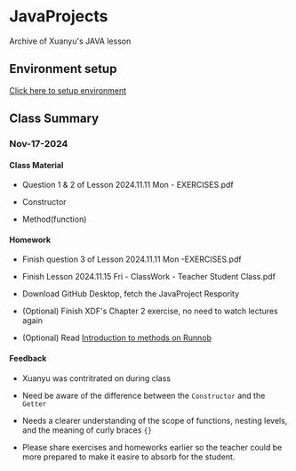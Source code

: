 # JavaProjects

 Archive of Xuanyu's JAVA lesson

## Environment setup

[Click here to setup environment](./Nov-17-24/BeforeClass/setup.md)

## Class Summary

### Nov-17-2024

#### Class Material

- Question 1 & 2 of Lesson 2024.11.11 Mon - EXERCISES.pdf

- Constructor

- Method(function)

#### Homework

- Finish question 3 of Lesson 2024.11.11 Mon -EXERCISES.pdf

- Finish Lesson 2024.11.15 Fri - ClassWork - Teacher Student Class.pdf

- Download GitHub Desktop, fetch the JavaProject Respority

- (Optional) Finish XDF's Chapter 2 exercise, no need to watch lectures again

- (Optional) Read [Introduction to methods on Runnob](https://www.runoob.com/java/java-methods.html)

#### Feedback

- Xuanyu was contritrated on during class

- Need be aware of the difference between the `Constructor` and the `Getter`

- Needs a clearer understanding of the scope of functions, nesting levels, and the meaning of curly braces `{}`

- Please share exercises and homeworks earlier so the teacher could be more prepared to make it easire to absorb for the student.
